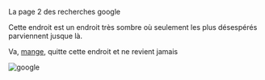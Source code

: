 La page 2 des recherches google

Cette endroit est un endroit très sombre où seulement les plus désespérés parviennent jusque là.

Va, [mange](leres.md), quitte cette endroit et ne revient jamais

![google](https://www.generation-3d.com/wp-content/uploads/2022/06/google.jpg)


